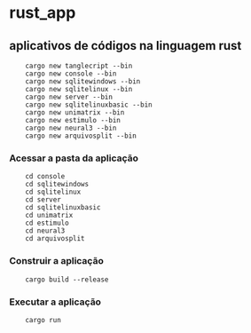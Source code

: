 # rust_app

## aplicativos de códigos na linguagem rust

```
    cargo new tanglecript --bin
    cargo new console --bin
    cargo new sqlitewindows --bin
    cargo new sqlitelinux --bin
    cargo new server --bin
    cargo new sqlitelinuxbasic --bin
    cargo new unimatrix --bin
    cargo new estimulo --bin
    cargo new neural3 --bin
    cargo new arquivosplit --bin
```

### **Acessar a pasta da aplicação**

```
    cd console
    cd sqlitewindows
    cd sqlitelinux
    cd server
    cd sqlitelinuxbasic
    cd unimatrix
    cd estimulo
    cd neural3
    cd arquivosplit
```

### **Construir a aplicação**

```
    cargo build --release
```

### **Executar a aplicação**

```
    cargo run
 ```
